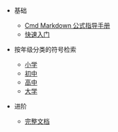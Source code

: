 * 基础
  * [Cmd Markdown 公式指导手册](from_cmd.md)
  * [快速入门](quickstart.md)

* 按年级分类的符号检索
  * [小学](primary_school.md)
  * [初中](junior_high_school.md)
  * [高中](high_school.md)
  * [大学](university.md)

* 进阶
  * [完整文档](document.md)
